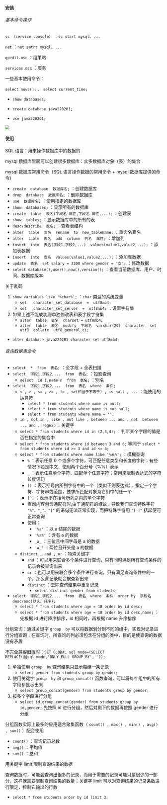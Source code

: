 #### 安装

###### 基本命令操作

`sc （service console）` ：`sc start mysql`、`...`

`net` ：`net satrt mysql`、`...`

`gpedit.msc` ：组策略

`services.msc` ：服务

一些基本使用命令：

`select nows();` 、 `select current_time;`

- `show databases;`

- `create database java220201;`
- `use java220201;`

<img src="E:\github\note_imgs\SQL_01.png" style="zoom:80%;" />

#### 使用

SQL 语言：用来操作数据库中的数据的

mysql 数据库里面可以创建很多数据库：众多数据库对象（表）的集合

mysql 数据库常用命令（SQL 语言操作数据的常用命令 + mysql 数据库提供的命令）

- `create  database  数据库名;` ：创建数据库
- `drop  database  数据库名;` ：删除数据库
- `use  数据库名;` ：使用指定的数据库
- `show  databases;` ：显示所有的数据库
- `create  table  表名(字段名 属性,字段名 属性,...);` ：创建表
- `show  tables;` ：显示数据库中的所有的表
- `desc/describe  表名;` ：查看表结构
- `alter  table  表名  rename  to  new_tableName;` ：重命名表名
- `alter  table  表名  add  column  列名  属性;` ：增加列
- `insert  into  表名(字段1,字段2,...)  values(value1,value2,...);` ：添加表数据
- `insert  into  表名  values(value1,value2,...);` ：添加表数据
- `update  表名  set salary = 3200 where gender = '女';` ：修改数据
- `select database(),user(),now(),version();`  ：查看当前数据库、用户、时间、数据库版本

关于乱码

1. `show variables like '%char%';` ：`char` 类型的系统变量
   - `set   character_set_database  =  utf8mb4;` 
   - `set   character_set_server  =  utf8mb4;` ：设置字符集
2. 如果上述不能成功则单独修改表和表字段字符集
   - `alter  table  表名  charset = utf8mb4;`
   - `alter  table  表名  modify  字段名  varchar(20)  character  set  utf8  collate  utf8_general_ci;`

- `alter database java220201 character set utf8mb4;` 

###### 查询数据表命令

- `select  *  from  表名;` ：全字段 + 全表扫描
- `select  字段1,字段2,...  from  表名;` ：投影查询
  - `select  id i,name n  from  表名;` ：别名
- `select  字段1,字段2,...  from  表名  where  条件;`
  - `< , > , <= , >= , != , <>(相当于不等于) , is null , ...` ：能使用的运算符
    - `select * from students where name is null;`
    - `select * from students where name is not null;` 
    - `select * from students where name = '';` 
  -  `in , not in , like , not like , between ... and , not  between ... and , regexp` ：关键字
    - `select * from students where id in (2,3,4);` ：判断某个字段的值是否在指定的集合中
    - `select * from students where id between 3 and 6;` 等同于  `select * from students where id >= 3 and id <= 6;` 
    - `select * from students where name like '%云%';` ：模糊查询
      -  `%` ：表示任意 0 个或多个字符，可匹配任意类型和长度的字符；有些情况下若是中文，使用两个百分号（%%）表示
      -  `_` ：表示任意单个字符，匹配单个任意字符；常用来限制表达式的字符长度语句
      -  `[]` ：表示括号内所列字符中的一个（类似正则表达式），指定一个字符、字符串或范围，要求所匹配对象为它们中的任一个
      -  `[^]` ：表示不在括号所列之内的单个字符
      -  查询内容包含通配符时,由于通配符的缘故，导致我们查询特殊字符 `"%"、"_"、"["` 的语句无法正常实现，而把特殊字符用 `"[ ]"` 括起便可正常查询
      -  使用：
         - `'%a'` ：以 a 结尾的数据
         - `'%a%'` ：含有 a 的数据
         - `_a_` ：三位且中间字母是 a 的数据
         - `'a_'` ：两位且开头是 a 的数据
  - `distinct , and , or` ：特殊关键字
    - `and` ：可以用来联合多个条件进行查询，只有同时满足所有查询条件的记录会被查询出来
    - `or` ：也可以用来联合多个条件进行查询，只有满足查询条件中的一个，那么此记录就会被查新出来
    - `distinct` ：去除查询结果中重复记录
      -  `select distinct gender from students;`
- `select  字段1,字段2,...  from  表名  where  条件  order by  字段名  desc/asc(默认、升序);` 
  - `select * from students where age = 18 order by id desc;` 
  - `select * from students where age = 18 order by id desc,name;` ：先根据 id 进行降序排序，id 相同时，再根据 name 升序排序



分组查询：通过关键字 `group  by` 可以将数据划分到不同的组中，实现对记录进行分组查询；在查询时，所查询的列必须包含在分组的类中，目的是使查询的数据没有矛盾

不完全兼容旧版时：`SET GLOBAL sql_mode=(SELECT REPLACE(@@sql_mode,'ONLY_FULL_GROUP_BY',''));`

1. 单独使用 `group  by` 查询结果只显示每组一条记录
   - `select gender from students group by gender;` 
2. 使用关键字 `group  by` 和 `group_concat()` 函数查询，可以将每个组中的所有字段都显示出来
   -  `select group_concat(gender) from students group by gender;`
3. 按多个字段进行分组
   -  `select id,group_concat(gender) from students group by id,gender;` 先按照 id 进行分组，然后对剩下的数据再按照 gender 进行分组

分组函数实际上最多的应用适合聚集函数（ `count() , max() , min() , avg() , sum()` ）配合使用

- `count()` ：查询记录总数
- `avg()` ：平均值
- `sum()` ：总和



用关键字 limit 限制查询结果的数据

查询数据时，可能会查询出很多的记录，而用于需要的记录可能只是很少的一部分，这样就需要限制查询结果的数量；关键字 limit 可以对查询结果的记录条数进行限定，控制它输出的行数

-  `select * from students order by id limit 3;`
